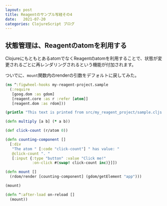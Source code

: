 ```yaml
---
layout: post
title: Reagentのサンプル写経その4
date:   2021-07-20
categories: ClojureScript ブログ
---
```


## 状態管理は、Reagentのatomを利用する

ClojureにもともとあるatomでなくReagentのatomを利用することで、状態が変更されるごとに再レンダリングされるという機能が付加されます。

ついでに、`mount`関数内のrenderの引数をデフォルトに戻してみた。


```Clojure
(ns ^:figwheel-hooks my-reagent-project.sample
  (:require
   [goog.dom :as gdom]
   [reagent.core :as r :refer [atom]]
   [reagent.dom :as rdom]))

(println "This text is printed from src/my_reagent_project/sample.cljs. Go ahead and edit it and see reloading in action.")

(defn multiply [a b] (* a b))

(def click-count (r/atom 0))

(defn counting-component []
  [:div
   "The atom " [:code "click-count"] " has value: "
   @click-count ". "
   [:input {:type "button" :value "Click me!"
            :on-click #(swap! click-count inc)}]])

(defn mount []
  (rdom/render [counting-component] (gdom/getElement "app")))

(mount)

(defn ^:after-load on-reload []
  (mount))
```



